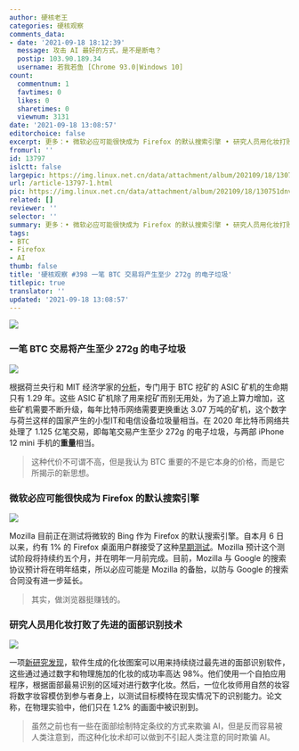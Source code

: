 ```yaml
---
author: 硬核老王
categories: 硬核观察
comments_data:
- date: '2021-09-18 18:12:39'
  message: 攻击 AI 最好的方式，是不是断电？
  postip: 103.90.189.34
  username: 若我若鱼 [Chrome 93.0|Windows 10]
count:
  commentnum: 1
  favtimes: 0
  likes: 0
  sharetimes: 0
  viewnum: 3131
date: '2021-09-18 13:08:57'
editorchoice: false
excerpt: 更多：• 微软必应可能很快成为 Firefox 的默认搜索引擎 • 研究人员用化妆打败了先进的面部识别技术
fromurl: ''
id: 13797
islctt: false
largepic: https://img.linux.net.cn/data/attachment/album/202109/18/130751dnv7oikitbiio4o5.jpg
url: /article-13797-1.html
pic: https://img.linux.net.cn/data/attachment/album/202109/18/130751dnv7oikitbiio4o5.jpg.thumb.jpg
related: []
reviewer: ''
selector: ''
summary: 更多：• 微软必应可能很快成为 Firefox 的默认搜索引擎 • 研究人员用化妆打败了先进的面部识别技术
tags:
- BTC
- Firefox
- AI
thumb: false
title: '硬核观察 #398 一笔 BTC 交易将产生至少 272g 的电子垃圾'
titlepic: true
translator: ''
updated: '2021-09-18 13:08:57'
---
```


![](https://img.linux.net.cn/data/attachment/album/202109/18/130751dnv7oikitbiio4o5.jpg)


### 一笔 BTC 交易将产生至少 272g 的电子垃圾


![](https://img.linux.net.cn/data/attachment/album/202109/18/130801r3foec24r54af644.jpg)


根据荷兰央行和 MIT 经济学家的[分析](https://www.theguardian.com/technology/2021/sep/17/waste-from-one-bitcoin-transaction-like-binning-two-iphones)，专门用于 BTC 挖矿的 ASIC 矿机的生命期只有 1.29 年。这些 ASIC 矿机除了用来挖矿而别无用处，为了追上算力增加，这些矿机需要不断升级，每年比特币网络需要更换重达 3.07 万吨的矿机，这个数字与荷兰这样的国家产生的小型IT和电信设备垃圾量相当。在 2020 年比特币网络共处理了 1.125 亿笔交易，即每笔交易产生至少 272g 的电子垃圾，与两部 iPhone 12 mini 手机的**重量**相当。



> 
> 这种代价不可谓不高，但是我认为 BTC 重要的不是它本身的价格，而是它所揭示的新思想。
> 
> 
> 


### 微软必应可能很快成为 Firefox 的默认搜索引擎


![](https://img.linux.net.cn/data/attachment/album/202109/18/130825kz7fexxbj4o5og2o.jpg)


Mozilla 目前正在测试将微软的 Bing 作为 Firefox 的默认搜索引擎。自本月 6 日以来，约有 1% 的 Firefox 桌面用户群接受了这种[早期测试](https://www.bleepingcomputer.com/news/software/mozilla-tests-microsoft-bing-as-the-default-firefox-search-engine)。Mozilla 预计这个测试阶段将持续约五个月，并在明年一月前完成。目前，Mozilla 与 Google 的搜索协议预计将在明年结束，所以必应可能是 Mozilla 的备胎，以防与 Google 的搜索合同没有进一步延长。



> 
> 其实，做浏览器挺赚钱的。
> 
> 
> 


### 研究人员用化妆打败了先进的面部识别技术


![](https://img.linux.net.cn/data/attachment/album/202109/18/130844twaykgw06aq31q4i.jpg)


一项[新研究发现](https://www.vice.com/en/article/k78v9m/researchers-defeated-advanced-facial-recognition-tech-using-makeup)，软件生成的化妆图案可以用来持续绕过最先进的面部识别软件，这些通过通过数字和物理施加的化妆的成功率高达 98%。他们使用一个自拍应用程序，根据面部最易识别的区域对进行数字化妆。然后，一位化妆师用自然的妆容将数字妆容模仿到参与者身上，以测试目标模特在现实情况下的识别能力。论文称，在物理实验中，他们只在 1.2% 的画面中被识别到。



> 
> 虽然之前也有一些在面部绘制特定条纹的方式来欺骗 AI，但是反而容易被人类注意到，而这种化妆术却可以做到不引起人类注意的同时欺骗 AI。
> 
> 
>